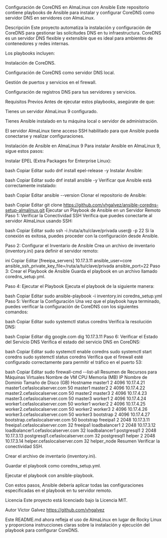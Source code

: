 Configuración de CoreDNS en AlmaLinux con Ansible
Este repositorio contiene playbooks de Ansible para instalar y configurar CoreDNS como servidor DNS en servidores con AlmaLinux.

Descripción
Este proyecto automatiza la instalación y configuración de CoreDNS para gestionar las solicitudes DNS en tu infraestructura. CoreDNS es un servidor DNS flexible y extensible que es ideal para ambientes de contenedores y redes internas.

Los playbooks incluyen:

Instalación de CoreDNS.

Configuración de CoreDNS como servidor DNS local.

Gestión de puertos y servicios en el firewall.

Configuración de registros DNS para tus servidores y servicios.

Requisitos Previos
Antes de ejecutar estos playbooks, asegúrate de que:

Tienes un servidor AlmaLinux 9 configurado.

Tienes Ansible instalado en tu máquina local o servidor de administración.

El servidor AlmaLinux tiene acceso SSH habilitado para que Ansible pueda conectarse y realizar configuraciones.

Instalación de Ansible en AlmaLinux 9
Para instalar Ansible en AlmaLinux 9, sigue estos pasos:

Instalar EPEL (Extra Packages for Enterprise Linux):

bash
Copiar
Editar
sudo dnf install epel-release -y
Instalar Ansible:

bash
Copiar
Editar
sudo dnf install ansible -y
Verificar que Ansible está correctamente instalado:

bash
Copiar
Editar
ansible --version
Clonar el repositorio de Ansible:

bash
Copiar
Editar
git clone https://github.com/vhgalvez/ansible-coredns-setup-almalinux.git
Ejecutar un Playbook de Ansible en un Servidor Remoto
Paso 1: Verificar la Conectividad SSH
Verifica que puedes conectarte al servidor AlmaLinux usando SSH:

bash
Copiar
Editar
sudo ssh -i /ruta/a/tu/clave/privada user@<ip-del-servidor> -p 22
Si la conexión es exitosa, puedes proceder con la configuración desde Ansible.

Paso 2: Configurar el Inventario de Ansible
Crea un archivo de inventario (inventory.ini) para definir el servidor remoto:

ini
Copiar
Editar
[freeipa_servers]
10.17.3.11 ansible_user=core ansible_ssh_private_key_file=/ruta/a/tu/clave/privada ansible_port=22
Paso 3: Crear el Playbook de Ansible
Guarda el playbook en un archivo llamado coredns_setup.yml.

Paso 4: Ejecutar el Playbook
Ejecuta el playbook de la siguiente manera:

bash
Copiar
Editar
sudo ansible-playbook -i inventory.ini coredns_setup.yml
Paso 5: Verificar la Configuración
Una vez que el playbook haya terminado, puedes verificar la configuración de CoreDNS con los siguientes comandos:

bash
Copiar
Editar
sudo systemctl status coredns
Verifica la resolución DNS:

bash
Copiar
Editar
dig google.com
dig 10.17.3.11
Paso 6: Verificar el Estado del Servicio DNS
Verifica el estado del servicio DNS en CoreDNS:

bash
Copiar
Editar
sudo systemctl enable coredns
sudo systemctl start coredns
sudo systemctl status coredns
Verifica que el firewall esté configurado correctamente para permitir el tráfico en el puerto 53:

bash
Copiar
Editar
sudo firewall-cmd --list-all
Resumen de Recursos para Máquinas Virtuales
Nombre de VM	CPU	Memoria (MB)	IP	Nombre de Dominio	Tamaño de Disco (GB)	Hostname
master1	2	4096	10.17.4.21	master1.cefaslocalserver.com	50	master1
master2	2	4096	10.17.4.22	master2.cefaslocalserver.com	50	master2
master3	2	4096	10.17.4.23	master3.cefaslocalserver.com	50	master3
worker1	2	4096	10.17.4.24	worker1.cefaslocalserver.com	50	worker1
worker2	2	4096	10.17.4.25	worker2.cefaslocalserver.com	50	worker2
worker3	2	4096	10.17.4.26	worker3.cefaslocalserver.com	50	worker3
bootstrap	2	4096	10.17.4.27	bootstrap.cefaslocalserver.com	50	bootstrap
freeipa1	2	2048	10.17.3.11	freeipa1.cefaslocalserver.com	32	freeipa1
loadbalancer1	2	2048	10.17.3.12	loadbalancer1.cefaslocalserver.com	32	loadbalancer1
postgresql1	2	2048	10.17.3.13	postgresql1.cefaslocalserver.com	32	postgresql1
helper	2	2048	10.17.3.14	helper.cefaslocalserver.com	32	helper_node
Resumen
Verificar la conectividad SSH.

Crear el archivo de inventario (inventory.ini).

Guardar el playbook como coredns_setup.yml.

Ejecutar el playbook con ansible-playbook.

Con estos pasos, Ansible debería aplicar todas las configuraciones especificadas en el playbook en tu servidor remoto.

Licencia
Este proyecto está licenciado bajo la Licencia MIT.

Autor
Victor Galvez https://github.com/vhgalvez

Este README.md ahora refleja el uso de AlmaLinux en lugar de Rocky Linux y proporciona instrucciones claras sobre la instalación y ejecución del playbook para configurar CoreDNS.